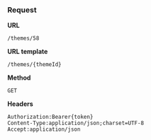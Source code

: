 ### Request

**URL**

`/themes/58`

**URL template**

`/themes/{themeId}`

**Method**

`GET`

**Headers**

`Authorization:Bearer{token}`  
`Content-Type:application/json;charset=UTF-8`  
`Accept:application/json`  
